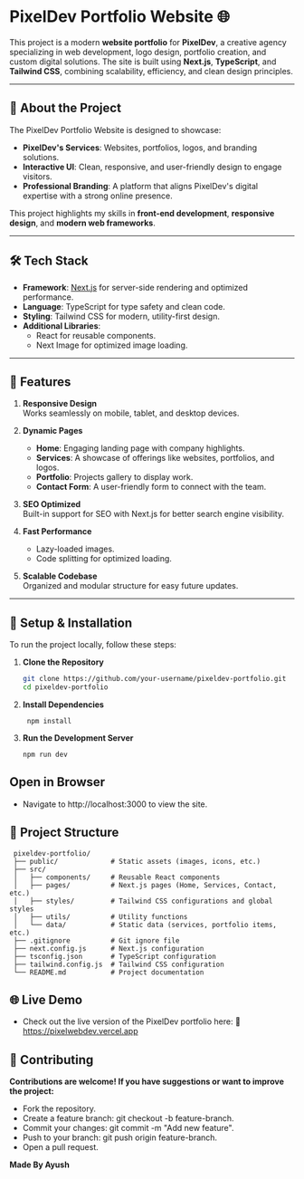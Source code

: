# PixelDev Portfolio Website 🌐

This project is a modern **website portfolio** for **PixelDev**, a creative agency specializing in web development, logo design, portfolio creation, and custom digital solutions. The site is built using **Next.js**, **TypeScript**, and **Tailwind CSS**, combining scalability, efficiency, and clean design principles.

---

## 📌 **About the Project**

The PixelDev Portfolio Website is designed to showcase:
- **PixelDev's Services**: Websites, portfolios, logos, and branding solutions.
- **Interactive UI**: Clean, responsive, and user-friendly design to engage visitors.
- **Professional Branding**: A platform that aligns PixelDev's digital expertise with a strong online presence.

This project highlights my skills in **front-end development**, **responsive design**, and **modern web frameworks**.

---

## 🛠️ **Tech Stack**

- **Framework**: [Next.js](https://nextjs.org/) for server-side rendering and optimized performance.
- **Language**: TypeScript for type safety and clean code.
- **Styling**: Tailwind CSS for modern, utility-first design.
- **Additional Libraries**:  
  - React for reusable components.  
  - Next Image for optimized image loading.

---

## 🌟 **Features**

1. **Responsive Design**  
   Works seamlessly on mobile, tablet, and desktop devices.  

2. **Dynamic Pages**  
   - **Home**: Engaging landing page with company highlights.  
   - **Services**: A showcase of offerings like websites, portfolios, and logos.  
   - **Portfolio**: Projects gallery to display work.  
   - **Contact Form**: A user-friendly form to connect with the team.  

3. **SEO Optimized**  
   Built-in support for SEO with Next.js for better search engine visibility.

4. **Fast Performance**  
   - Lazy-loaded images.  
   - Code splitting for optimized loading.  

5. **Scalable Codebase**  
   Organized and modular structure for easy future updates.

---

## 🚀 **Setup & Installation**

To run the project locally, follow these steps:

1. **Clone the Repository**  
   ```bash
   git clone https://github.com/your-username/pixeldev-portfolio.git
   cd pixeldev-portfolio
2. **Install Dependencies**

   ```
    npm install
3. **Run the Development Server**
   ```
   npm run dev
## Open in Browser
- Navigate to http://localhost:3000 to view the site.

## 📁 Project Structure
   ```
    pixeldev-portfolio/
    ├── public/             # Static assets (images, icons, etc.)
    ├── src/
    │   ├── components/     # Reusable React components
    │   ├── pages/          # Next.js pages (Home, Services, Contact, etc.)
    │   ├── styles/         # Tailwind CSS configurations and global styles
    │   ├── utils/          # Utility functions
    │   └── data/           # Static data (services, portfolio items, etc.)
    ├── .gitignore          # Git ignore file
    ├── next.config.js      # Next.js configuration
    ├── tsconfig.json       # TypeScript configuration
    ├── tailwind.config.js  # Tailwind CSS configuration
    └── README.md           # Project documentation
   ```

## 🌐 Live Demo
- Check out the live version of the PixelDev portfolio here:
  🔗 https://pixelwebdev.vercel.app

## 🤝 Contributing
**Contributions are welcome! If you have suggestions or want to improve the project:**

- Fork the repository.
- Create a feature branch: git checkout -b feature-branch.
- Commit your changes: git commit -m "Add new feature".
- Push to your branch: git push origin feature-branch.
- Open a pull request.

**Made By Ayush**
